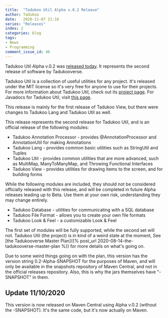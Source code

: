 ```yaml
---
title:  "Tadukoo Util Alpha v.0.2 Release"
author: Tadukoo
date:   2020-11-07 21:16
series: "Releases"
index: 2
categories: blog
tags: 
- News
- Programming
comment_issue_id: 46
---
```

Tadukoo Util Alpha v.0.2 was [released today](https://github.com/Tadukooverse/TadukooUtil/releases/tag/v.0.2-Alpha). It represents the second release of software by Tadukooverse.

Tadukoo Util is a collection of useful utilities for any project. It's released under the MIT license so it's very free for anyone to use for their projects. For more information about 
Tadukoo Util, check out its [project page](/projects/TadukooUtil.html). For Javadocs for Tadukoo Util, visit [this page](/docs/TadukooUtil/current/index.html).

This release is mainly for the first release of Tadukoo View, but there were changes to Tadukoo Lang and Tadukoo Util as well.

This release represents the second release for Tadukoo Util, and is an official release of the following modules:
- Tadukoo Annotation Processor - provides @AnnotationProcessor and AnnotationUtil for making Annotations
- Tadukoo Lang - provides common basic utilities such as StringUtil and Tuples
- Tadukoo Util - provides common utilities that are more advanced, such as MultiMap, ManyToManyMap, and Throwing Functional Interfaces
- Tadukoo View - provides utilities for drawing items to the screen, and for building forms

While the following modules are included, they should not be considered officially released with this release, and will be completed in future Alpha releases leading up to Beta. Use 
them at your own risk, understanding they may change entirely.
- Tadukoo Database - utilities for communicating with a SQL database
- Tadukoo File Format - allows you to create your own file formats
- Tadukoo Look & Feel - a customizable Look & Feel

The first set of modules will be fully supported, while the second set will not. Tadukoo Util (the project) is in kind of a weird state at the moment, See 
[the Tadukooverse Master Plan]({% post_url 2020-08-14-the-tadukooverse-master-plan %}) for more details on what's going on.

Due to some weird things going on with the plan, this version has the version string 0.2-Alpha-SNAPSHOT for the purposes of Maven, and will only be available in the snapshots repository 
of Maven Central, and not in the official releases repository. Also, this is why the jars themselves have "-SNAPSHOT" in them.

## Update 11/10/2020
This version is now released on Maven Central using Alpha v.0.2 (without the -SNAPSHOT). It's the same code, but it's now actually on Maven.
